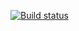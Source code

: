 [![Build status](https://ci.appveyor.com/api/projects/status/github/dzennydzen/tests-task?svg=true)](https://ci.appveyor.com/project/dzennydzen/tests-task)